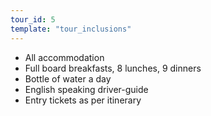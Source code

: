 ```yaml
---
tour_id: 5
template: "tour_inclusions"
---
```

*   All accommodation
*   Full board breakfasts, 8 lunches, 9 dinners
*   Bottle of water a day
*   English speaking driver\-guide
*   Entry tickets as per itinerary